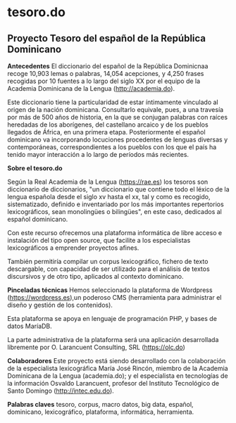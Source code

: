 # tesoro.do
## Proyecto Tesoro del español de la República Dominicano

**Antecedentes**
El diccionario del español de la República Dominicnaa recoge 10,903 lemas o palabras, 14,054 acepciones, y 4,250 frases recogidas por 10 fuentes a lo largo del siglo XX por el equipo de la Academia Dominicana de la Lengua (http://academia.do).

Este diccionario tiene la particularidad de estar íntimamente vinculado al origen de la nación dominicana. Consultarlo equivale, pues, a una travesía por más de 500 años de historia, en la que se conjugan palabras con raíces heredadas de los aborígenes, del castellano arcaico y de los pueblos llegados de África, en una primera etapa. Posteriormente el español dominicano va incorporando locuciones procedentes de lenguas diversas y contemporáneas, correspondientes a los pueblos con los que el país ha tenido mayor interacción a lo largo de períodos más recientes.

**Sobre el tesoro.do**

Según la Real Academia de la Lengua (https://rae.es) los tesoros son diccionario de diccionarios, "un diccionario que contiene todo el léxico de la lengua española desde el siglo xv hasta el xx, tal y como es recogido, sistematizado, definido e inventariado por los más importantes repertorios lexicográficos, sean monolingües o bilingües", en este caso, dedicados al español dominicano.  

Con este recurso ofrecemos una plataforma informática de libre acceso e instalación del tipo open source, que facilite a los especialistas lexicográficos a emprender proyectos afines.

También permitiría compilar un corpus lexicográfico,  fichero de texto descargable, con capacidad de ser utilizado para el análisis de textos discursivos y de otro tipo, aplicados al contexto dominicano.

**Pinceladas técnicas**
Hemos seleccionado la plataforma de Wordpress (https://wordpress.es),un poderoso CMS (herramienta para administrar el diseño y gestión de los contenidos).

Esta plataforma se apoya en lenguaje de programación PHP, y bases de datos MaríaDB. 

La parte administrativa de la plataforma será una aplicación desarrollada libremente por O. Larancuent Consulting, SRL (https://olc.do)

**Colaboradores**
Este proyecto está siendo desarrollado con la colaboración de la especialista lexicográfica María José Rincón, miembro de la Academia Dominicana de la Lengua (academia.do); y el especialista en tecnologías de la información Osvaldo Larancuent, profesor del Instituto Tecnológico de Santo Domingo (http://intec.edu.do).

**Palabras claves**
tesoro, corpus, macro datos, big data, español, dominicano, lexicográfico, plataforma, informática, herramienta.

